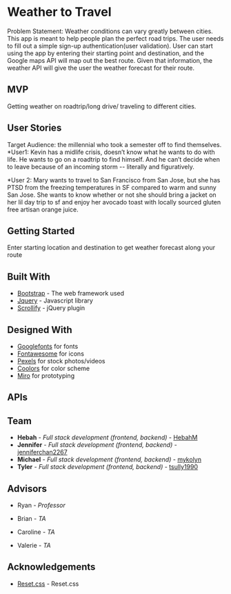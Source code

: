 # Weather to Travel
Problem Statement: Weather conditions can vary greatly between cities.
This app is meant to help people plan the perfect road trips. The user needs to fill out a simple sign-up authentication(user validation). User can start using the app by entering their starting point and destination, and the Google maps API will map out the best route. Given that information, the weather API will give the user the weather forecast for their route. 

## MVP

Getting weather on roadtrip/long drive/ traveling to different cities.

## User Stories 
Target Audience: the millennial who took a semester off to find themselves.
*User1: Kevin has a midlife crisis, doesn’t know what he wants to do with life. He wants to go on a roadtrip to find himself. And he can’t decide when to leave because of an incoming storm -- literally and figuratively.

*User 2: Mary wants to travel to San Francisco from San Jose, but she has PTSD from the freezing temperatures in SF compared to warm and sunny San Jose. She wants to know whether or not she should bring a jacket on her lil day trip to sf and enjoy her avocado toast with locally sourced gluten free artisan orange juice.


## Getting Started

Enter starting location and destination to get weather forecast along your route


## Built With

* [Bootstrap](https://getbootstrap.com/) - The web framework used
* [Jquery](https://code.jquery.com/) - Javascript library
* [Scrollify](https://projects.lukehaas.me/scrollify/#home) - jQuery plugin

## Designed With

* [Googlefonts](https://fonts.google.com/) for fonts
* [Fontawesome](https://fontawesome.com/) for icons
* [Pexels](https://www.pexels.com/) for stock photos/videos
* [Coolors](https://coolors.co/) for color scheme
* [Miro](https://miro.com) for prototyping

## APIs


## Team

* **Hebah** - *Full stack development (frontend, backend)* - [HebahM](https://github.com/HebahM)
* **Jennifer** - *Full stack development (frontend, backend)* - [jenniferchan2267](https://github.com/jenniferchan2267)
* **Michael** - *Full stack development (frontend, backend)* - [mykolyn](https://github.com/mykolyn)
* **Tyler** - *Full stack development (frontend, backend)* - [tsully1990](https://github.com/tsully1990)


## Advisors

* Ryan - *Professor*

* Brian - *TA*
* Caroline - *TA*
* Valerie - *TA*

## Acknowledgements
* [Reset.css](https://gist.github.com/DavidWells/18e73022e723037a50d6) - Reset.css
